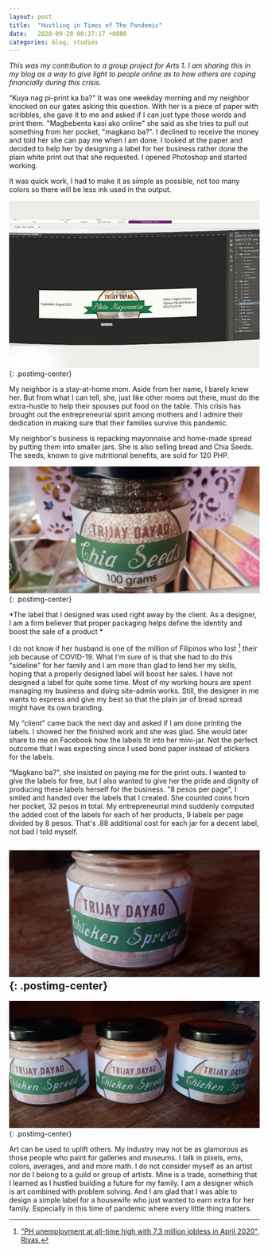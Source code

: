 ```yaml
---
layout: post
title:  "Hustling in Times of The Pandemic"
date:   2020-09-20 00:37:17 +0800
categories: blog, studies
---
```


*This was my contribution to a group project for Arts 1. I am sharing this in my blog as a way to give light to people online as to how others are coping financially during this crisis.*

“Kuya nag pi-print ka ba?" It was one weekday morning and my neighbor knocked on our gates asking this question. With her is a piece of paper with scribbles, she gave it to me and asked if I can just type those words and print them. "Magbebenta kasi ako online" she said as she tries to pull out something from her pocket, "magkano ba?". I declined to receive the money and told her she can pay me when I am done. I looked at the paper and decided to help her by designing a label for her business rather done the plain white print out that she requested. I opened Photoshop and started working. 

It was quick work, I had to make it as simple as possible, not too many colors so there will be less ink used in the output. 

![Early Draft of the Label on Photoshop](/assets/post-images/hustling-in-times-of-pandemic-1.jpg){: .postimg-center}

My neighbor is a stay-at-home mom. Aside from her name, I barely knew her. But from what I can tell, she, just like other moms out there, must do the extra-hustle to help their spouses put food on the table. This crisis has brought out the entrepreneurial spirit among mothers and I admire their dedication in making sure that their families survive this pandemic. 

My neighbor's business is repacking mayonnaise and home-made spread by putting them into smaller jars. She is also selling bread and Chia Seeds. The seeds, known to give nutritional benefits, are sold for 120 PHP. 

![Final Label Sample](/assets/post-images/chia-seeds-sample.jpg){: .postimg-center}

*The label that I designed was used right away by the client. As a designer, I am a firm believer that proper packaging helps define the identity and boost the sale of 
a product *

I do not know if her husband is one of the million of Filipinos who lost [^1] their job because of COVID-19. What I'm sure of is that she had to do this "sideline" for her family and I am more than glad to lend her my skills, hoping that a properly designed label will boost her sales. I have not designed a label for quite some time. Most of my working hours are spent managing my business and doing site-admin works. Still, the designer in me wants to express and give my best so that the plain jar of bread spread might have its own branding. 

My “client" came back the next day and asked if I am done printing 
the labels. I showed her the finished work and she was glad. She would later share to me on Facebook how the labels fit into her mini-jar. Not the perfect outcome that I was expecting since I used bond paper instead of stickers for the labels. 

“Magkano ba?", she insisted on paying me for the print outs. I wanted to give the labels for free, but I also wanted to give her the pride and dignity of producing these labels herself for the business. "8 pesos per page", I smiled and handed over the labels that I created. She counted coins from her pocket, 32 pesos in total. My entrepreneurial mind suddenly computed the added cost of the labels for each of her products, 9 labels per page divided by 8 pesos. That's .88 additional cost for each jar for a decent label, not bad I told myself. 

![Final Label Sample 2](/assets/post-images/bottle-spread-sample2.jpg){: .postimg-center}
---
![Final Label Sample 2](/assets/post-images/bottle-spread-sample.jpg){: .postimg-center}

Art can be used to uplift others. My industry may not be as glamorous as those people who paint for galleries and museums. I talk in pixels, ems, colors, averages, and and more math. I do not consider myself as an artist nor do I belong to a guild or group of artists. Mine is a trade, something that I learned as I hustled building a future for my family. I am a designer which is art combined with problem solving. And I am glad that I was able to design a simple label for a housewife who just wanted to earn extra for her family. Especially in this time of pandemic where every little thing matters. 

[^1]: ["PH unemployment at all-time high with 7.3 million jobless in April 2020", Rivas,](https://rappler.com/business/unemployment-rate-philippines-april-2020)